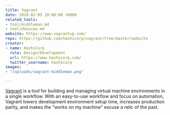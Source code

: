 ```yaml
---
title: Vagrant
date: 2018-02-05 10:00:00 +0000
related_tools:
- tool/middleman.md
- tool/datocms.md
website: https://www.vagrantup.com/
repo: https://github.com/hashicorp/vagrant/tree/master/website
creator:
- name: HashiCorp
  role: Design/Development
  url: https://www.hashicorp.com/
  twitter_username: hashicorp
images:
- "/uploads/vagrant-middleman.png"

---
```

[Vagrant](https://www.vagrantup.com/) is a tool for building and managing virtual machine environments in a single workflow. With an easy-to-use workflow and focus on automation, Vagrant lowers development environment setup time, increases production parity, and makes the "works on my machine" excuse a relic of the past.
